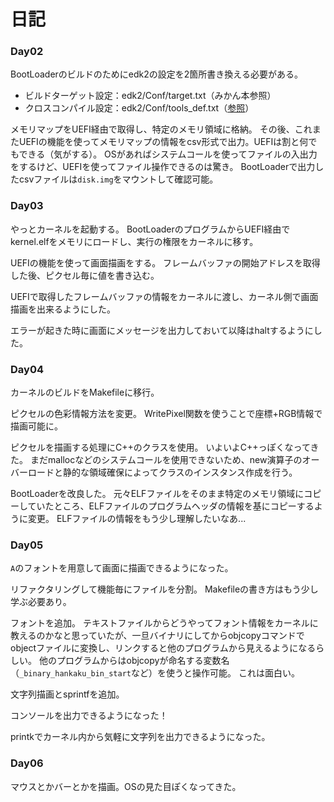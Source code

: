 # 日記

### Day02

BootLoaderのビルドのためにedk2の設定を2箇所書き換える必要がある。

- ビルドターゲット設定：edk2/Conf/target.txt（みかん本参照）
- クロスコンパイル設定：edk2/Conf/tools_def.txt（[参照](https://github.com/sarisia/mikanos-docker?tab=readme-ov-file#m1-mac-%E3%81%A7%E3%81%AE%E5%8B%95%E4%BD%9C%E3%81%AF)）

メモリマップをUEFI経由で取得し、特定のメモリ領域に格納。
その後、これまたUEFIの機能を使ってメモリマップの情報をcsv形式で出力。UEFIは割と何でもできる（気がする）。
OSがあればシステムコールを使ってファイルの入出力をするけど、UEFIを使ってファイル操作できるのは驚き。
BootLoaderで出力したcsvファイルは`disk.img`をマウントして確認可能。

### Day03

やっとカーネルを起動する。
BootLoaderのプログラムからUEFI経由でkernel.elfをメモリにロードし、実行の権限をカーネルに移す。

UEFIの機能を使って画面描画をする。
フレームバッファの開始アドレスを取得した後、ピクセル毎に値を書き込む。

UEFIで取得したフレームバッファの情報をカーネルに渡し、カーネル側で画面描画を出来るようにした。

エラーが起きた時に画面にメッセージを出力しておいて以降はhaltするようにした。

### Day04

カーネルのビルドをMakefileに移行。

ピクセルの色彩情報方法を変更。
WritePixel関数を使うことで座標+RGB情報で描画可能に。

ピクセルを描画する処理にC++のクラスを使用。
いよいよC++っぽくなってきた。
まだmallocなどのシステムコールを使用できないため、new演算子のオーバーロードと静的な領域確保によってクラスのインスタンス作成を行う。

BootLoaderを改良した。
元々ELFファイルをそのまま特定のメモリ領域にコピーしていたところ、ELFファイルのプログラムヘッダの情報を基にコピーするように変更。
ELFファイルの情報をもう少し理解したいなあ...

### Day05

`A`のフォントを用意して画面に描画できるようになった。

リファクタリングして機能毎にファイルを分割。
Makefileの書き方はもう少し学ぶ必要あり。

フォントを追加。
テキストファイルからどうやってフォント情報をカーネルに教えるのかなと思っていたが、一旦バイナリにしてからobjcopyコマンドでobjectファイルに変換し、リンクすると他のプログラムから見えるようになるらしい。
他のプログラムからはobjcopyが命名する変数名（`_binary_hankaku_bin_start`など）を使うと操作可能。
これは面白い。

文字列描画とsprintfを追加。

コンソールを出力できるようになった！

printkでカーネル内から気軽に文字列を出力できるようになった。

### Day06

マウスとかバーとかを描画。OSの見た目ぽくなってきた。